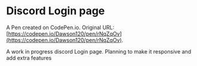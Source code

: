 # Discord Login page

A Pen created on CodePen.io. Original URL: [https://codepen.io/Dawson120/pen/rNqZqOv](https://codepen.io/Dawson120/pen/rNqZqOv).

A work in progress discord Login page. Planning to make it responsive and add extra features